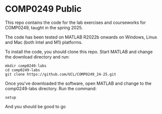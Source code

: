# COMP0249 Public

This repo contains the code for the lab exercises and courseworks for COMP0249, taught in the spring 2025.

The code has been tested on MATLAB R2022b onwards on Windows, Linux and Mac (both Intel and M1) platforms.

To install the code, you should clone this repo. Start MATLAB and change the download directory and run:
```
mkdir comp0249-labs
cd comp0249-labs
git clone https://github.com/UCL/COMP0249_24-25.git
```

Once you've downloaded the software, open MATLAB and change to the comp0249-labs directory. Run the command:

```
setup
```
And you should be good to go
